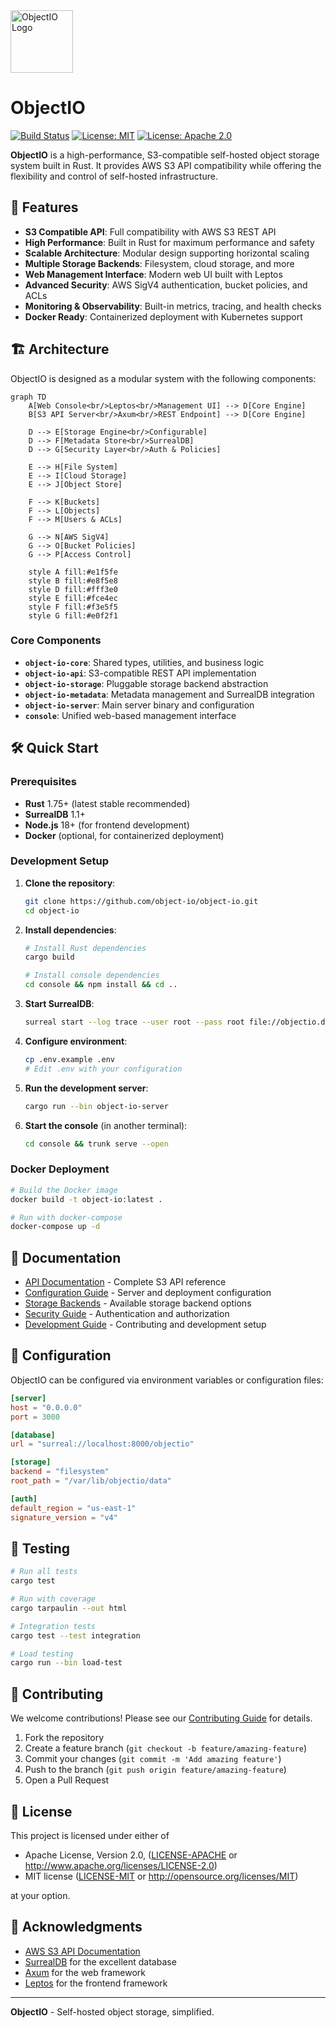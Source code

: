 <div align="left">
  <img src="https://avatars.githubusercontent.com/u/223274136?s=200&v=4" alt="ObjectIO Logo" width="100" height="100"/>
</div>

# ObjectIO

[![Build Status](https://github.com/object-io/object-io/workflows/CI/badge.svg)](https://github.com/object-io/object-io/actions)
[![License: MIT](https://img.shields.io/badge/License-MIT-yellow.svg)](https://opensource.org/licenses/MIT)
[![License: Apache 2.0](https://img.shields.io/badge/License-Apache%202.0-blue.svg)](https://opensource.org/licenses/Apache-2.0)

**ObjectIO** is a high-performance, S3-compatible self-hosted object storage system built in Rust. It provides AWS S3 API compatibility while offering the flexibility and control of self-hosted infrastructure.

## 🚀 Features

- **S3 Compatible API**: Full compatibility with AWS S3 REST API
- **High Performance**: Built in Rust for maximum performance and safety
- **Scalable Architecture**: Modular design supporting horizontal scaling
- **Multiple Storage Backends**: Filesystem, cloud storage, and more
- **Web Management Interface**: Modern web UI built with Leptos
- **Advanced Security**: AWS SigV4 authentication, bucket policies, and ACLs
- **Monitoring & Observability**: Built-in metrics, tracing, and health checks
- **Docker Ready**: Containerized deployment with Kubernetes support

## 🏗️ Architecture

ObjectIO is designed as a modular system with the following components:

```mermaid
graph TD
    A[Web Console<br/>Leptos<br/>Management UI] --> D[Core Engine]
    B[S3 API Server<br/>Axum<br/>REST Endpoint] --> D[Core Engine]

    D --> E[Storage Engine<br/>Configurable]
    D --> F[Metadata Store<br/>SurrealDB]
    D --> G[Security Layer<br/>Auth & Policies]

    E --> H[File System]
    E --> I[Cloud Storage]
    E --> J[Object Store]

    F --> K[Buckets]
    F --> L[Objects]
    F --> M[Users & ACLs]

    G --> N[AWS SigV4]
    G --> O[Bucket Policies]
    G --> P[Access Control]

    style A fill:#e1f5fe
    style B fill:#e8f5e8
    style D fill:#fff3e0
    style E fill:#fce4ec
    style F fill:#f3e5f5
    style G fill:#e0f2f1
```

### Core Components

- **`object-io-core`**: Shared types, utilities, and business logic
- **`object-io-api`**: S3-compatible REST API implementation
- **`object-io-storage`**: Pluggable storage backend abstraction
- **`object-io-metadata`**: Metadata management and SurrealDB integration
- **`object-io-server`**: Main server binary and configuration
- **`console`**: Unified web-based management interface

## 🛠️ Quick Start

### Prerequisites

- **Rust** 1.75+ (latest stable recommended)
- **SurrealDB** 1.1+
- **Node.js** 18+ (for frontend development)
- **Docker** (optional, for containerized deployment)

### Development Setup

1. **Clone the repository**:

   ```bash
   git clone https://github.com/object-io/object-io.git
   cd object-io
   ```

2. **Install dependencies**:

   ```bash
   # Install Rust dependencies
   cargo build

   # Install console dependencies
   cd console && npm install && cd ..
   ```

3. **Start SurrealDB**:

   ```bash
   surreal start --log trace --user root --pass root file://objectio.db
   ```

4. **Configure environment**:

   ```bash
   cp .env.example .env
   # Edit .env with your configuration
   ```

5. **Run the development server**:

   ```bash
   cargo run --bin object-io-server
   ```

6. **Start the console** (in another terminal):
   ```bash
   cd console && trunk serve --open
   ```

### Docker Deployment

```bash
# Build the Docker image
docker build -t object-io:latest .

# Run with docker-compose
docker-compose up -d
```

## 📖 Documentation

- [API Documentation](docs/api.md) - Complete S3 API reference
- [Configuration Guide](docs/configuration.md) - Server and deployment configuration
- [Storage Backends](docs/storage.md) - Available storage backend options
- [Security Guide](docs/security.md) - Authentication and authorization
- [Development Guide](docs/development.md) - Contributing and development setup

## 🔧 Configuration

ObjectIO can be configured via environment variables or configuration files:

```toml
[server]
host = "0.0.0.0"
port = 3000

[database]
url = "surreal://localhost:8000/objectio"

[storage]
backend = "filesystem"
root_path = "/var/lib/objectio/data"

[auth]
default_region = "us-east-1"
signature_version = "v4"
```

## 🧪 Testing

```bash
# Run all tests
cargo test

# Run with coverage
cargo tarpaulin --out html

# Integration tests
cargo test --test integration

# Load testing
cargo run --bin load-test
```

## 🤝 Contributing

We welcome contributions! Please see our [Contributing Guide](CONTRIBUTING.md) for details.

1. Fork the repository
2. Create a feature branch (`git checkout -b feature/amazing-feature`)
3. Commit your changes (`git commit -m 'Add amazing feature'`)
4. Push to the branch (`git push origin feature/amazing-feature`)
5. Open a Pull Request

## 📄 License

This project is licensed under either of

- Apache License, Version 2.0, ([LICENSE-APACHE](LICENSE-APACHE) or http://www.apache.org/licenses/LICENSE-2.0)
- MIT license ([LICENSE-MIT](LICENSE-MIT) or http://opensource.org/licenses/MIT)

at your option.

## 🙏 Acknowledgments

- [AWS S3 API Documentation](https://docs.aws.amazon.com/s3/)
- [SurrealDB](https://surrealdb.com/) for the excellent database
- [Axum](https://github.com/tokio-rs/axum) for the web framework
- [Leptos](https://leptos.dev/) for the frontend framework

---

**ObjectIO** - Self-hosted object storage, simplified.
